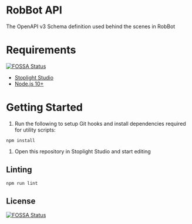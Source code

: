 RobBot API
===

The OpenAPI v3 Schema definition used behind the scenes in RobBot

# Requirements
[![FOSSA Status](https://app.fossa.io/api/projects/git%2Bgithub.com%2Frobbot-discord%2FRobBot-API.svg?type=shield)](https://app.fossa.io/projects/git%2Bgithub.com%2Frobbot-discord%2FRobBot-API?ref=badge_shield)

* [Stoplight Studio](https://stoplight.io/studio/)
* [Node.js 10+](https://nodejs.org/en/)

# Getting Started
1. Run the following to setup Git hooks and install dependencies required for utility scripts:
```shell script
npm install
```
1. Open this repository in Stoplight Studio and start editing

## Linting
```shell script
npm run lint
```

## License
[![FOSSA Status](https://app.fossa.io/api/projects/git%2Bgithub.com%2Frobbot-discord%2FRobBot-API.svg?type=large)](https://app.fossa.io/projects/git%2Bgithub.com%2Frobbot-discord%2FRobBot-API?ref=badge_large)